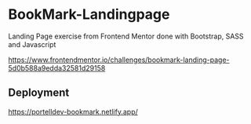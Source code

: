 # BookMark-Landingpage
Landing Page exercise from Frontend Mentor done with Bootstrap, SASS and Javascript

https://www.frontendmentor.io/challenges/bookmark-landing-page-5d0b588a9edda32581d29158

## Deployment

https://portelldev-bookmark.netlify.app/

